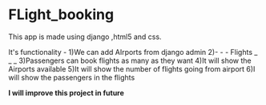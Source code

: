# FLight_booking

This app is made using django ,html5 and css.

It's functionality -
1)We can add AIrports from django admin
2)-   -   -  Flights  _      _     _
3)Passengers can book flights as many as they want
4)It will show the Airports available
5)It will show the number of flights going from airport
6)I will show the passengers in the flights

**I will improve this project in future**
